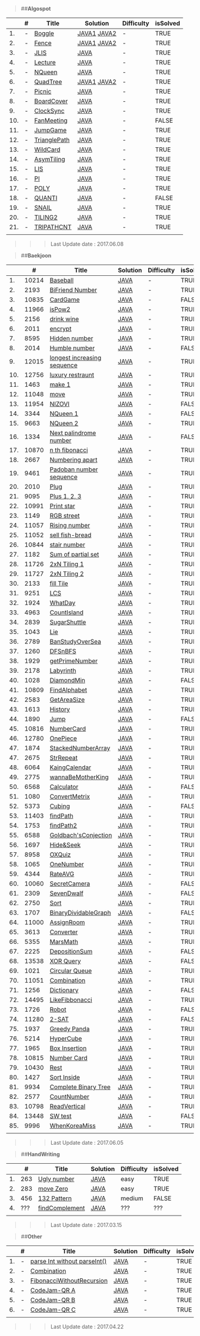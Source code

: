 > ##**Algospot**<br>

| | # | Title | Solution | Difficulty | isSolved |
|---|---| ---| --- | ---| ---|
| 1. | - | [Boggle](https://algospot.com/judge/problem/read/BOGGLE) | [JAVA1](https://github.com/rtef23/Algorithm/blob/master/Algospot/BoggleGame/MainBoggle.java) [JAVA2](https://github.com/rtef23/Algorithm/blob/master/Algospot_f/BoggleGame/MainBoggle2.java) | - | TRUE |
| 2. | - | [Fence](https://algospot.com/judge/problem/read/FENCE)| [JAVA1](https://github.com/rtef23/Algorithm/blob/master/Algospot/FENCE/MainFence.java) [JAVA2](https://github.com/rtef23/Algorithm/blob/master/Algospot_f/FENCE/MainFence1.java)| - | TRUE |
| 3. | - | [JLIS](https://algospot.com/judge/problem/read/JLIS)| [JAVA](https://github.com/rtef23/Algorithm/blob/master/Algospot/JLIS/MainJLIS.java)| - | TRUE |
| 4. | - | [Lecture](https://algospot.com/judge/problem/read/LECTURE)| [JAVA](https://github.com/rtef23/Algorithm/blob/master/Algospot/LECTURE/MainLecture.java)| - | TRUE |
| 5. | - | [NQueen](https://algospot.com/judge/problem/read/NQUEEN)| [JAVA](https://github.com/rtef23/Algorithm/blob/master/Algospot/NQueen/MainNQueen.java)| - | TRUE |
| 6. | - | [QuadTree](https://algospot.com/judge/problem/read/QUADTREE)| [JAVA1](https://github.com/rtef23/Algorithm/blob/master/Algospot/QuodTree/MainQuod.java) [JAVA2](https://github.com/rtef23/Algorithm/blob/master/Algospot_f/QuodTree/MainQuad1.java)| - | TRUE |
| 7. | - | [Picnic](https://algospot.com/judge/problem/read/PICNIC) | [JAVA](https://github.com/rtef23/Algorithm/blob/master/Algospot_f/Picnic/MainPicnic2.java) | -  | TRUE |
| 8. | - | [BoardCover](https://algospot.com/judge/problem/read/BOARDCOVER) | [JAVA](https://github.com/rtef23/Algorithm/blob/master/Algospot_f/BoardCover/MainBoardCover.java) | - | TRUE |
| 9. | - | [ClockSync](https://algospot.com/judge/problem/read/CLOCKSYNC) | [JAVA](https://github.com/rtef23/Algorithm/blob/master/Algospot_f/ClockSync/MainClockSync.java)| - | TRUE |
| 10. | - | [FanMeeting](https://algospot.com/judge/problem/read/FANMEETING)| [JAVA](https://github.com/rtef23/Algorithm/blob/master/Algospot_f/Fanmeeting/MainFanMeeting.java)| - | FALSE |
| 11. | - | [JumpGame](https://algospot.com/judge/problem/read/JUMPGAME)| [JAVA](https://github.com/rtef23/Algorithm/blob/master/Algospot_f/JumpGame/MainJump.java)| - | TRUE|
| 12. | - | [TrianglePath](https://algospot.com/judge/problem/read/TRIANGLEPATH) | [JAVA](https://github.com/rtef23/Algorithm/blob/master/Algospot_f/TrianglePath/MainTri.java) | - | TRUE |
| 13. | - | [WildCard](https://algospot.com/judge/problem/read/WILDCARD) | [JAVA](https://github.com/rtef23/Algorithm/blob/master/Algospot_f/WILDCARD/MainWild.java)| - | TRUE |
| 14. | - | [AsymTiling](https://algospot.com/judge/problem/read/ASYMTILING)| [JAVA](https://github.com/rtef23/Algorithm/blob/master/Algospot_f/Asymtiling/MainAsymTiling.java)| - | TRUE |
| 15. | - | [LIS](https://algospot.com/judge/problem/read/LIS)| [JAVA](https://github.com/rtef23/Algorithm/blob/master/Algospot_f/LIS/MainLIS.java)| - | TRUE |
| 16. | - | [PI](https://algospot.com/judge/problem/read/PI)| [JAVA](https://github.com/rtef23/Algorithm/blob/master/Algospot_f/PI/MainPi.java)| - | TRUE |
| 17. | - | [POLY](https://algospot.com/judge/problem/read/POLY)| [JAVA](https://github.com/rtef23/Algorithm/blob/master/Algospot_f/Poly/MainPoly.java)| - | TRUE |
| 18. | - | [QUANTI](https://algospot.com/judge/problem/read/QUANTIZE)| [JAVA](https://github.com/rtef23/Algorithm/blob/master/Algospot_f/Quantization/MainQuantization.java)| - | FALSE |
| 19. | - | [SNAIL](https://algospot.com/judge/problem/read/SNAIL)| [JAVA](https://github.com/rtef23/Algorithm/blob/master/Algospot_f/Snail/MainSnail.java)| - | TRUE |
| 20. | - | [TILING2](https://algospot.com/judge/problem/read/TILING2)| [JAVA](https://github.com/rtef23/Algorithm/blob/master/Algospot_f/Tiling2/MainTiling2.java)| - | TRUE |
| 21. | - | [TRIPATHCNT](https://algospot.com/judge/problem/read/TRIPATHCNT)| [JAVA](https://github.com/rtef23/Algorithm/blob/master/Algospot_f/TripathCnt/MainTriPathCnt.java)| - | TRUE |
| | | | | | |
> > > Last Update date : 2017.06.08

> ##**Baekjoon**<br>

| | # | Title | Solution | Difficulty | isSolved |
|---|---| ---| --- | ---| ---|
| 1. | 10214 | [Baseball](https://acmicpc.net/problem/10214) | [JAVA](https://github.com/rtef23/Algorithm/blob/master/BaekJoon/BaseBall/MainBaseBall.java) | - | TRUE |
| 2. | 2193 | [BiFriend Number](https://acmicpc.net/problem/2193)| [JAVA](https://github.com/rtef23/Algorithm/blob/master/BaekJoon/BiFriendNum/MainPro2193.java)| - | TRUE |
| 3. | 10835 | [CardGame](https://acmicpc.net/problem/10835)| [JAVA](https://github.com/rtef23/Algorithm/blob/master/BaekJoon/CardGame/MainPro10835.java)| - | FALSE |
| 4. | 11966 | [isPow2](https://acmicpc.net/problem/11966)| [JAVA](https://github.com/rtef23/Algorithm/blob/master/BaekJoon/Chk2Pow2/MainPro11966.java)| - | TRUE|
| 5. | 2156 | [drink wine](https://acmicpc.net/problem/2156)| [JAVA](https://github.com/rtef23/Algorithm/blob/master/BaekJoon/DrinkWine/MainPro2156.java)| - | TRUE |
| 6. | 2011 | [encrypt](https://acmicpc.net/problem/2011)| [JAVA](https://github.com/rtef23/Algorithm/blob/master/BaekJoon/Encrypt/MainPro2011.java)| - | TRUE |
| 7. | 8595 | [Hidden number](https://acmicpc.net/problem/8595)| [JAVA](https://github.com/rtef23/Algorithm/blob/master/BaekJoon/HiddenNum/MainPro8595.java)| - | TRUE |
| 8. | 2014 | [Humble number](https://acmicpc.net/problem/2014)| [JAVA](https://github.com/rtef23/Algorithm/blob/master/BaekJoon/HumbleNumber/MainPro2014.java)| - | FALSE |
| 9. | 12015 | [longest increasing sequence](https://acmicpc.net/problem/12015)| [JAVA](https://github.com/rtef23/Algorithm/blob/master/BaekJoon/IncNumSeq2/MainPro12015_2.java)| - | TRUE |
| 10. | 12756 | [luxury restraunt](https://acmicpc.net/problem/12756)| [JAVA](https://github.com/rtef23/Algorithm/blob/master/BaekJoon/LuxuryRestraunt/MainPro12756.java)| - | TRUE |
| 11. | 1463 | [make 1](https://acmicpc.net/problem/1463)| [JAVA](https://github.com/rtef23/Algorithm/blob/master/BaekJoon/Make1/MainPro1463_2.java)| - | TRUE |
| 12. | 11048 | [move](https://acmicpc.net/problem/11048)| [JAVA](https://github.com/rtef23/Algorithm/blob/master/BaekJoon/Moving/MainPro11048.java)| - | TRUE |
| 13. | 11954 | [NIZOVI](https://acmicpc.net/problem/11954)| [JAVA](https://github.com/rtef23/Algorithm/blob/master/BaekJoon/NIZOVI/MainPro11954.java)| - | FALSE |
| 14. | 3344 | [NQueen 1](https://acmicpc.net/problem/3344)| [JAVA](https://github.com/rtef23/Algorithm/blob/master/BaekJoon/NQueen/MainPro3344.java)| - | FALSE |
| 15. | 9663 | [NQueen 2](https://acmicpc.net/problem/9663)| [JAVA](https://github.com/rtef23/Algorithm/blob/master/BaekJoon/NQueen/MainPro9663.java)| - | TRUE |
| 16. | 1334 | [Next palindrome number](https://acmicpc.net/problem/1334)| [JAVA](https://github.com/rtef23/Algorithm/blob/master/BaekJoon/NextPalindrome/MainPro1334.java)| - | FALSE |
| 17. | 10870 | [n th fibonacci](https://acmicpc.net/problem/10870)| [JAVA](https://github.com/rtef23/Algorithm/blob/master/BaekJoon/NthFibonacci/MainPro10870.java)| - | TRUE |
| 18. | 2667 | [Numbering apart](https://acmicpc.net/problem/2667)| [JAVA](https://github.com/rtef23/Algorithm/blob/master/BaekJoon/NumberingApart/MainPro2667.java)| - | TRUE |
| 19. | 9461 | [Padoban number sequence](https://acmicpc.net/problem/9461)| [JAVA](https://github.com/rtef23/Algorithm/blob/master/BaekJoon/Padoban_ISeq/MainPro9461.java)| - | TRUE |
| 20. | 2010 | [Plug](https://acmicpc.net/problem/2010)| [JAVA](https://github.com/rtef23/Algorithm/blob/master/BaekJoon/PlugCom/MainPro2010.java)| - | TRUE |
| 21. | 9095 | [Plus 1, 2, 3](https://acmicpc.net/problem/9095)| [JAVA](https://github.com/rtef23/Algorithm/blob/master/BaekJoon/Plus123/MainPro9095.java)| - | TRUE |
| 22. | 10991 | [Print star](https://acmicpc.net/problem/10991)| [JAVA](https://github.com/rtef23/Algorithm/blob/master/BaekJoon/PrintStar/MainPro10991.java)| - | TRUE |
| 23. | 1149 | [RGB street](https://acmicpc.net/problem/1149)| [JAVA](https://github.com/rtef23/Algorithm/blob/master/BaekJoon/RGBHouse/MainPro1149.java)| - | TRUE |
| 24. | 11057 | [Rising number](https://acmicpc.net/problem/11057)| [JAVA](https://github.com/rtef23/Algorithm/blob/master/BaekJoon/RisingNum/MainPro11057.java)| - | TRUE |
| 25. | 11052 | [sell fish-bread](https://acmicpc.net/problem/11052)| [JAVA](https://github.com/rtef23/Algorithm/blob/master/BaekJoon/SellBoung_a_bread/MainPro11052.java)| - | TRUE |
| 26. | 10844 | [stair number](https://acmicpc.net/problem/10844)| [JAVA](https://github.com/rtef23/Algorithm/blob/master/BaekJoon/StairNum/MainPro10844.java)| - | TRUE|
| 27. | 1182 | [Sum of partial set](https://acmicpc.net/problem/1182)| [JAVA](https://github.com/rtef23/Algorithm/blob/master/BaekJoon/SumOfPartialSet/MainPro1182.java)| - | TRUE|
| 28. | 11726 | [2xN Tiling 1](https://acmicpc.net/problem/11726)| [JAVA](https://github.com/rtef23/Algorithm/blob/master/BaekJoon/Tiling/MainPro11726.java)| - | TRUE |
| 29. | 11727 | [2xN Tiling 2](https://acmicpc.net/problem/11727)| [JAVA](https://github.com/rtef23/Algorithm/blob/master/BaekJoon/Tiling/MainPro11727.java)| - | TRUE |
| 30. | 2133 | [fill Tile](https://acmicpc.net/problem/2133)| [JAVA](https://github.com/rtef23/Algorithm/blob/master/BaekJoon/Tiling/MainPro2133.java)| - | TRUE |
| 31. | 9251 | [LCS](https://www.acmicpc.net/problem/9251) | [JAVA](https://github.com/rtef23/Algorithm/blob/master/BaekJoon/LCS/MainPro9251.java) | - | TRUE |
| 32. | 1924 | [WhatDay](https://www.acmicpc.net/problem/1924) | [JAVA](https://github.com/rtef23/Algorithm/blob/master/BaekJoon/WhatDay/MainPro1924.java) | - | TRUE |
| 33. | 4963 | [CountIsland](https://www.acmicpc.net/problem/4963) | [JAVA](https://github.com/rtef23/Algorithm/blob/master/BaekJoon/countIsland/MainPro4963.java)| - | TRUE |
| 34. | 2839 | [SugarShuttle](https://www.acmicpc.net/problem/2839) | [JAVA](https://github.com/rtef23/Algorithm/blob/master/BaekJoon/SugarShuttle/MainPro2839.java)| - | TRUE |
| 35. | 1043| [Lie](https://www.acmicpc.net/problem/1043) | [JAVA](https://github.com/rtef23/Algorithm/blob/master/BaekJoon/Liar/MainPro1043.java)| - | TRUE |
| 36. | 2789| [BanStudyOverSea](https://www.acmicpc.net/problem/2789)| [JAVA](https://github.com/rtef23/Algorithm/blob/master/BaekJoon/BanStudyOversea/MainPro2789.java)| - | TRUE |
| 37. | 1260| [DFSnBFS](https://www.acmicpc.net/problem/1260)| [JAVA](https://github.com/rtef23/Algorithm/blob/master/BaekJoon/DFSnBFS/MainPro1260.java)| - | TRUE |
| 38. | 1929| [getPrimeNumber](https://www.acmicpc.net/problem/1929)| [JAVA](https://github.com/rtef23/Algorithm/blob/master/BaekJoon/GetPrimeNum/MainPro1929.java)| - | TRUE |
| 39. | 2178| [Labyrinth](https://www.acmicpc.net/problem/2178)| [JAVA](https://github.com/rtef23/Algorithm/blob/master/BaekJoon/Labyrinth/MainPro2178.java)| - | TRUE |
| 40. | 1028| [DiamondMin](https://www.acmicpc.net/problem/1028)| [JAVA](https://github.com/rtef23/Algorithm/blob/master/BaekJoon/DiamondMine/MainPro1028.java)| - | FALSE |
| 41. | 10809| [FindAlphabet](https://www.acmicpc.net/problem/10809)| [JAVA](https://github.com/rtef23/Algorithm/blob/master/BaekJoon/FindAlphabet/MainPro10809.java)| - | TRUE |
| 42. | 2583| [GetAreaSize](https://www.acmicpc.net/problem/2583)| [JAVA](https://github.com/rtef23/Algorithm/blob/master/BaekJoon/GetAreaSize/Main2583.java)| - | TRUE |
| 43. | 1613| [History](https://www.acmicpc.net/problem/1613)| [JAVA](https://github.com/rtef23/Algorithm/blob/master/BaekJoon/History/Main1613.java)| - | TRUE |
| 44. | 1890| [Jump](https://www.acmicpc.net/problem/1890)| [JAVA](https://github.com/rtef23/Algorithm/blob/master/BaekJoon/Jump/MainPro1890.java)| - | FALSE |
| 45. | 10816| [NumberCard](https://www.acmicpc.net/problem/10816)| [JAVA](https://github.com/rtef23/Algorithm/blob/master/BaekJoon/NumberCard/MainPro10816.java)| - | TRUE |
| 46. | 12780| [OnePiece](https://www.acmicpc.net/problem/12780)| [JAVA](https://github.com/rtef23/Algorithm/blob/master/BaekJoon/Onepiece/MainPro12780.java)| - | TRUE|
| 47. | 1874| [StackedNumberArray](https://www.acmicpc.net/problem/1874)| [JAVA](https://github.com/rtef23/Algorithm/blob/master/BaekJoon/StackedNumberArray/Main1874.java)| - | TRUE |
| 47. | 2675| [StrRepeat](https://www.acmicpc.net/problem/2675)| [JAVA](https://github.com/rtef23/Algorithm/blob/master/BaekJoon/StrRepeat/MainPro2675.java)| - | TRUE |
| 48. | 6064| [KaingCalendar](https://www.acmicpc.net/problem/6064)| [JAVA](https://github.com/rtef23/Algorithm/blob/master/BaekJoon/kaingCal/MainPro6064.java)| - | TRUE |
| 49. | 2775| [wannaBeMotherKing](https://www.acmicpc.net/problem/2775)| [JAVA](https://github.com/rtef23/Algorithm/blob/master/BaekJoon/wannaBeMotherKing/MainPro2775.java)| - | TRUE |
| 50. | 6568| [Calculator](https://www.acmicpc.net/problem/6568)| [JAVA](https://github.com/rtef23/Algorithm/blob/master/BaekJoon/Calculator/MainPro6568_1.java)| - | FALSE |
| 51. | 1080| [ConvertMetrix](https://www.acmicpc.net/problem/1080)| [JAVA](https://github.com/rtef23/Algorithm/blob/master/BaekJoon/ConvertMetrix/MainPro1080.java)| - | TRUE |
| 52. | 5373| [Cubing](https://www.acmicpc.net/problem/5373)| [JAVA](https://github.com/rtef23/Algorithm/blob/master/BaekJoon/Cubing/MainPro5373.java)| - | FALSE |
| 53. | 11403| [findPath](https://www.acmicpc.net/problem/11403)| [JAVA](https://github.com/rtef23/Algorithm/blob/master/BaekJoon/FindPath/MainPro11403.java)| - | TRUE |
| 54. | 1753| [findPath2](https://www.acmicpc.net/problem/1753)| [JAVA](https://github.com/rtef23/Algorithm/blob/master/BaekJoon/FindPath/MainPro1753.java)| - | TRUE |
| 55. | 6588| [Goldbach'sConjection](https://www.acmicpc.net/problem/6588)| [JAVA](https://github.com/rtef23/Algorithm/blob/master/BaekJoon/GoldbachConjecture/MainPro6588.java)| - | TRUE |
| 56. | 1697| [Hide&Seek](https://www.acmicpc.net/problem/1697)| [JAVA](https://github.com/rtef23/Algorithm/blob/master/BaekJoon/HideAndSeek/MainPro1697.java)| - | TRUE |
| 57. | 8958| [OXQuiz](https://www.acmicpc.net/problem/8958)| [JAVA](https://github.com/rtef23/Algorithm/blob/master/BaekJoon/OX/MainPro8958.java)| - | TRUE |
| 58. | 1065| [OneNumber](https://www.acmicpc.net/problem/1065)| [JAVA](https://github.com/rtef23/Algorithm/blob/master/BaekJoon/OneNumber/MainPro1065.java)| - | TRUE |
| 59. | 4344| [RateAVG](https://www.acmicpc.net/problem/4344)| [JAVA](https://github.com/rtef23/Algorithm/blob/master/BaekJoon/RateAvg/MainPro4344.java)| - | TRUE |
| 60. | 10060| [SecretCamera](https://www.acmicpc.net/problem/10060)| [JAVA](https://github.com/rtef23/Algorithm/blob/master/BaekJoon/SecretCamera/MainPro10060.java)| - | FALSE |
| 61. | 2309| [SevenDwalf](https://www.acmicpc.net/problem/2309)| [JAVA](https://github.com/rtef23/Algorithm/blob/master/BaekJoon/SnowWhite/MainPro2309.java)| - | FALSE |
| 62. | 2750| [Sort](https://www.acmicpc.net/problem/2750)| [JAVA](https://github.com/rtef23/Algorithm/blob/master/BaekJoon/Sort/MainPro2750.java)| - | TRUE |
| 63. | 1707| [BinaryDividableGraph](https://www.acmicpc.net/problem/1707)| [JAVA](https://github.com/rtef23/Algorithm/blob/master/BaekJoon/isBinaryDividableGraph/MainPro1707.java)| - | FALSE |
| 64. | 11000| [AssignRoom](https://www.acmicpc.net/problem/11000)| [JAVA](https://github.com/rtef23/Algorithm/blob/master/BaekJoon/AssignRoom/MainPro11000.java) | -  | TRUE |
| 65. | 3613| [Converter](https://www.acmicpc.net/problem/3613)| [JAVA](https://github.com/rtef23/Algorithm/blob/master/BaekJoon/Converter/MainPro3613.java)| - | TRUE |
| 66. | 5355| [MarsMath](https://www.acmicpc.net/problem/5355)| [JAVA](https://github.com/rtef23/Algorithm/blob/master/BaekJoon/MarsMath/MainPro5355.java)| - | TRUE |
| 67. | 2225| [DepositionSum](https://www.acmicpc.net/problem/2225)| [JAVA](https://github.com/rtef23/Algorithm/blob/master/BaekJoon/SumDeposition/MainPro2225.java)| - | FALSE |
| 68. | 13538| [XOR Query](https://www.acmicpc.net/problem/13538)| [JAVA](https://github.com/rtef23/Algorithm/blob/master/BaekJoon/XORQuery/MainPro13538.java)| - | FALSE |
| 69. | 1021| [Circular Queue](https://www.acmicpc.net/problem/1021)| [JAVA](https://github.com/rtef23/Algorithm/blob/master/BaekJoon/CircularQueue/MainPro1021.java)| - | TRUE |
| 70. | 11051| [Combination](https://www.acmicpc.net/problem/11051)| [JAVA](https://github.com/rtef23/Algorithm/blob/master/BaekJoon/Combination/MainPro11051.java)| - | TRUE |
| 71. | 1256| [Dictionary](https://www.acmicpc.net/problem/1256)| [JAVA](https://github.com/rtef23/Algorithm/blob/master/BaekJoon/Dictionary/MainPro1256.java)| - | FALSE |
| 72. | 14495| [LikeFibbonacci](https://www.acmicpc.net/problem/14495)| [JAVA](https://github.com/rtef23/Algorithm/blob/master/BaekJoon/LikeFibbonacci/MainPro14495.java)| - | TRUE |
| 73. | 1726| [Robot](https://www.acmicpc.net/problem/1726)| [JAVA](https://github.com/rtef23/Algorithm/blob/master/BaekJoon/Robot/MainPro1726.java)| - | FALSE |
| 74. | 11280| [2-SAT](https://www.acmicpc.net/problem/11280)| [JAVA](https://github.com/rtef23/Algorithm/blob/master/BaekJoon/Sat2/MainPro11280.java)| - | FALSE |
| 75. | 1937| [Greedy Panda](https://www.acmicpc.net/problem/1937)| [JAVA](https://github.com/rtef23/Algorithm/blob/master/BaekJoon/GreedyPanda/MainPro1937.java)| - | TRUE |
| 76. | 5214| [HyperCube](https://www.acmicpc.net/problem/5214)| [JAVA](https://github.com/rtef23/Algorithm/blob/master/BaekJoon/HyperCube/MainPro5214.java)| - | TRUE |
| 77. | 1965| [Box Insertion](https://www.acmicpc.net/problem/1965)| [JAVA](https://github.com/rtef23/Algorithm/blob/master/BaekJoon/InsertionBox/MainPro1965.java)| - | TRUE |
| 78. | 10815| [Number Card](https://www.acmicpc.net/problem/10815)| [JAVA](https://github.com/rtef23/Algorithm/blob/master/BaekJoon/NumberCard/MainPro10815.java)| - | TRUE |
| 79. | 10430| [Rest](https://www.acmicpc.net/problem/10430)| [JAVA](https://github.com/rtef23/Algorithm/blob/master/BaekJoon/RestValue/MainPro10430.java)| - | TRUE |
| 80. | 1427| [Sort Inside](https://www.acmicpc.net/problem/1427)| [JAVA](https://github.com/rtef23/Algorithm/blob/master/BaekJoon/SortInside/MainPro1427.java)| - | TRUE |
| 81. | 9934 | [Complete Binary Tree](https://www.acmicpc.net/problem/9934)| [JAVA](https://github.com/rtef23/Algorithm/blob/master/BaekJoon/CompleteBinaryTree/MainPro9934.java)| - | TRUE |
| 82. | 2577 | [CountNumber](https://www.acmicpc.net/problem/2577) | [JAVA](https://github.com/rtef23/Algorithm/blob/master/BaekJoon/CountNumber/MainPro2577.java)| - | TRUE |
| 83. | 10798 | [ReadVertical](https://www.acmicpc.net/problem/10798)| [JAVA](https://github.com/rtef23/Algorithm/blob/master/BaekJoon/ReadVertical/MainPro10798.java)| - | TRUE |
| 84. | 13448 | [SW test](https://www.acmicpc.net/problem/13448)| [JAVA](https://github.com/rtef23/Algorithm/blob/master/BaekJoon/SWtest/MainPro13448.java)| - | FALSE |
| 85. | 9996 | [WhenKoreaMiss](https://www.acmicpc.net/problem/9996)| [JAVA](https://github.com/rtef23/Algorithm/blob/master/BaekJoon/WhenKoreaMiss/MainPro9996.java)| - | TRUE |
| | | | | | |

>>>Last Update date : 2017.06.05

>##**HandWriting**<br>

| | # | Title | Solution | Difficulty | isSolved|
|---|---|---|---|---|---|
| 1. | 263 | [Ugly number](https://leetcode.com/problems/ugly-number/)| [JAVA](https://github.com/rtef23/Algorithm/blob/master/HandWriting/UglyNumber/UglyNumber.java)| easy | TRUE |
| 2. | 283 | [move Zero](https://leetcode.com/problems/move-zeroes/)| [JAVA](https://github.com/rtef23/Algorithm/blob/master/HandWriting/moveZero/moveZero.java)| easy | TRUE |
| 3. | 456 | [132 Pattern](https://leetcode.com/problems/132-pattern/)| [JAVA]()| medium | FALSE |
| 4. | ??? | [findComplement]()| [JAVA](https://github.com/rtef23/Algorithm/blob/master/HandWriting/findComplement/findComplement.java)| ??? | ??? |
| | | | | | |
>>>Last Update date : 2017.03.15

>##**Other**<br>

| | # | Title | Solution | Difficulty | isSolved |
|---|---|---|---|---|---|
| 1. | - | [parse Int without parseInt()](https://github.com/rtef23/Algorithm/blob/master/MDfiles/parseInt.md)| [JAVA](https://github.com/rtef23/Algorithm/blob/master/others/Algorithm/ParseInt.java)| - | TRUE |
| 2. | - | [Combination]()| [JAVA](https://github.com/rtef23/Algorithm/blob/master/others/Algorithm/Combination.java) | - | TRUE |
| 3. | - | [FibonacciWithoutRecursion]()| [JAVA](https://github.com/rtef23/Algorithm/blob/master/others/Algorithm/FibonacciWithoutRecursion.java)| - | TRUE |
| 4. | - | [CodeJam-QR A](https://code.google.com/codejam/contest/5304486/dashboard#s=p0)| [JAVA](https://github.com/rtef23/Algorithm/blob/master/others/CodeJam2017_QR/A.java)| - | TRUE |
| 5. | - | [CodeJam-QR B](https://code.google.com/codejam/contest/5304486/dashboard#s=p1)| [JAVA](https://github.com/rtef23/Algorithm/blob/master/others/CodeJam2017_QR/B.java)| - | TRUE |
| 6. | - | [CodeJam-QR C](https://code.google.com/codejam/contest/5304486/dashboard#s=p2)| [JAVA](https://github.com/rtef23/Algorithm/blob/master/others/CodeJam2017_QR/C.java)| - | TRUE |
| | | | | | |

>>>Last Update date : 2017.04.22
